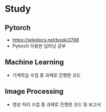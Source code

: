 # Study
## Pytorch
- https://wikidocs.net/book/2788 
- Pytorch 이용한 딥러닝 공부

## Machine Learning 
- 기계학습 수업 중 과제로 진행한 코드

## Image Processing
- 영상 처리 수업 중 과제로 진행한 코드 및 보고서
  
